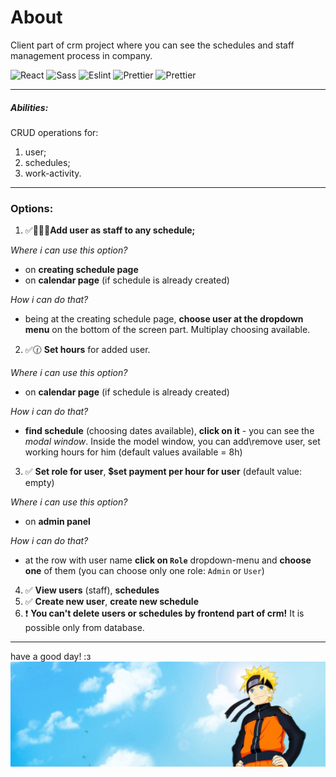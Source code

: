 # About
Client part of crm project where you can see the schedules and staff management process in company.

![React](https://img.shields.io/badge/-React-2b5ccf?style=flat&logo=react) ![Sass](https://img.shields.io/badge/-Sass-2b5ccf?style=flat&logo=sass) ![Eslint](https://img.shields.io/badge/-Eslint-2b5ccf?style=flat&logo=eslint) ![Prettier](https://img.shields.io/badge/-Prettier-2b5ccf?style=flat&logo=prettier) ![Prettier](https://img.shields.io/badge/-Figma-2b5ccf?style=flat&logo=figma)
___

##### Abilities:
CRUD operations for:
1. user;
2. schedules;
3. work-activity.
___

### Options:
1. ✅👷🏼‍♂️**Add user as staff to any schedule;**

*Where i can use this option?*
+ on **creating schedule page**
+ on **calendar page** (if schedule is already created)

*How i can do that?*
+ being at the creating schedule page, **choose user at the dropdown menu** on the bottom of the screen part. Multiplay choosing available.

2. ✅🕜 **Set hours** for added user.

*Where i can use this option?*
+ on **calendar page** (if schedule is already created)

*How i can do that?*
+ **find schedule** (choosing dates available), **click on it** - you can see the *modal window*. Inside the model window, you can add\remove user, set working hours for him (default values available = 8h)

3. ✅ **Set role for user**, 💲**set payment per hour for user** (default value: empty)

*Where i can use this option?*
+ on **admin panel**

*How i can do that?*
+ at the row with user name **click on `Role`** dropdown-menu and **choose one** of them (you can choose only one role: `Admin` or  `User`)

4. ✅ **View users** (staff), **schedules**
5. ✅ **Create new user**, **create new schedule**
6. ❗ **You can't delete users or schedules by frontend part of crm!** It is possible only from database.

___
have a good day! :з
<img  alt="naruto" src="./banner.jpg" align="left">
